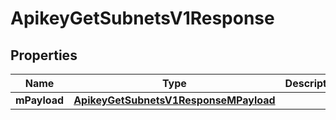 
# ApikeyGetSubnetsV1Response

## Properties
| Name | Type | Description | Notes |
| ------------ | ------------- | ------------- | ------------- |
| **mPayload** | [**ApikeyGetSubnetsV1ResponseMPayload**](ApikeyGetSubnetsV1ResponseMPayload.md) |  |  |



